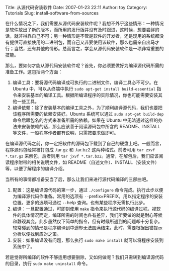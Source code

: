 Title: 从源代码安装软件
Date: 2007-01-23 22:11
Author: toy
Category: Tutorials
Slug: install-software-from-sources

在什么情况之下，我们需要从源代码安装软件呢？我想不外乎这些情形：一种情况是软件放出了新的版本，而所用的发行版并没有及时跟进，这时候，想要尝鲜的话，就非得靠自己不可；另一种情形是不管是软件的开发者，还是现用的系统都没有提供可直接使用的二进制包，而自己又非要使用该软件，那么也需亲自出马才行；当然，还有其他的情形。总而言之，学会从源代码安装软件是一项非常重要的技能。

那么，要如何才能从源代码安装软件呢？首先，你必须要做好为编译源代码所需的准备工作。这包括两个方面：

1.  编译工具：要将源代码编译成可执行的二进制文件，编译工具必不可少。在
    Ubuntu 中，可以从终端中执行 `sudo apt-get install build-essential`
    指令来安装基本的编译工具。根据所编译程序的实际情况，你也可能需要安装其他一些工具。
2.  编译依赖：除了安装基本的编译工具之外，为了顺利编译源代码，我们也要把该程序所需要的依赖安装好。Ubuntu
    系统可以通过 `sudo apt-get build-dep`
    命令后跟包名的方式来准备所需的依赖。如果在 Ubuntu
    中无法通过这样的办法来安装依赖的话，那么应该善于阅读源码包中所含的
    README、INSTALL 等文件，一般程序作者都有说明，只需按要求做即可。

在编译源代码之前，你一定把软件的源码包下载到了自己的硬盘上吧。一般而言，程序源码包经常被打包成
.tar.gz 和 .tar.bz2 这两种格式。前者可用 `tar zxvf *.tar.gz`
来解包，后者则用
`tar jxvf *.tar.bz2`。通常，在解包后，我们应该阅读程序附带的相关说明文件，如
README（自述文件）、INSTALL（安装文件）等，以便了解程序的编译介绍。

当所有的事情都准备妥当了后，那么让我们来进行源代码编译的三部曲吧。

1.  配置：这是编译源代码的第一步，通过 `./configure`
    命令完成。执行此步以便为编译源代码作准备。常用的选项有
    `--`prefix=PREFIX，用以指定程序的安装位置。更多的选项可通过 `--`help
    查询。也有某些程序无需执行此步。
2.  编译：一旦配置通过，可即刻使用 `make`
    指令来执行源代码的编译过程。视软件的具体情况而定，编译所需的时间也各有差异，我们所要做的就是耐心等候和静观其变。此步虽然仅下简单的指令，但有时候所遇到的问题却十分复杂。较常碰到的情形是程序编译到中途却无法圆满结束。此时，需要根据出错提示分析以便找到应对之策。
3.  安装：如果编译没有问题，那么执行 `sudo make install`
    就可以将程序安装到系统中了。

若是觉得所编译的软件不够适用想要删除，又如何做呢？我们只需转到编译源代码的目录，执行
`sudo make uninstall` 命令。
